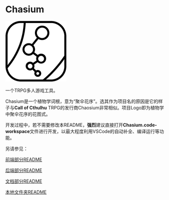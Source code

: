 # Chasium

![](./docs/images/WhiteBg.png)

一个TRPG多人游戏工具。

Chasium是一个植物学词根，意为“聚伞花序”。选其作为项目名的原因是它的样子与**Call of Cthulhu** TRPG的发行商Chaosium非常相似。项目Logo即为植物学中聚伞花序的花图式。

开发过程中，若不需要修改本README，**强烈**建议直接打开**Chasium.code-workspace**文件进行开发，以最大程度利用VSCode的自动补全、编译运行等功能。

另请参见：

[前端部分README](./frontend/README.md)

[后端部分README](./backend/README.md)

[文档部分README](./docs/README.md)

[本地文件夹README](./local/README.md)
